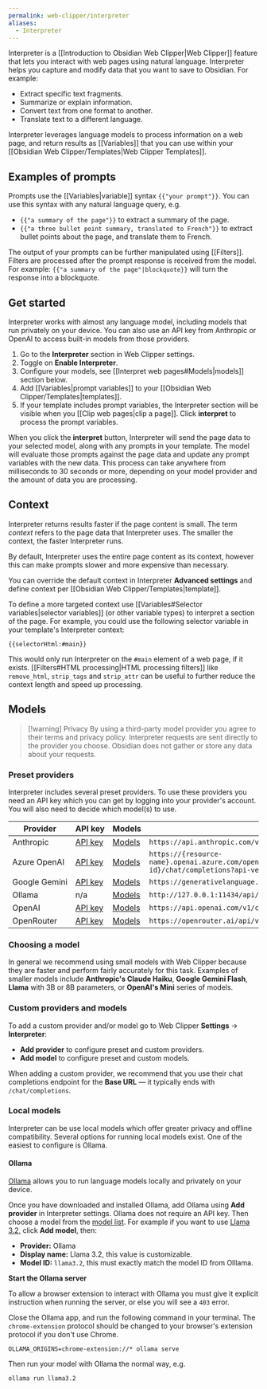 ```yaml
---
permalink: web-clipper/interpreter
aliases:
  - Interpreter
---
```

Interpreter is a [[Introduction to Obsidian Web Clipper|Web Clipper]] feature that lets you interact with web pages using natural language. Interpreter helps you capture and modify data that you want to save to Obsidian. For example:

- Extract specific text fragments.
- Summarize or explain information.
- Convert text from one format to another.
- Translate text to a different language.

Interpreter leverages language models to process information on a web page, and return results as [[Variables]] that you can use within your [[Obsidian Web Clipper/Templates|Web Clipper Templates]].

## Examples of prompts

Prompts use the [[Variables|variable]] syntax `{{"your prompt"}}`. You can use this syntax with any natural language query, e.g.

- `{{"a summary of the page"}}` to extract a summary of the page.
- `{{"a three bullet point summary, translated to French"}}` to extract bullet points about the page, and translate them to French.

The output of your prompts can be further manipulated using [[Filters]]. Filters are processed after the prompt response is received from the model. For example: `{{"a summary of the page"|blockquote}}` will turn the response into a blockquote.

## Get started

Interpreter works with almost any language model, including models that run privately on your device. You can also use an API key from Anthropic or OpenAI to access built-in models from those providers.

1. Go to the **Interpreter** section in Web Clipper settings.
2. Toggle on **Enable Interpreter**.
3. Configure your models, see [[Interpret web pages#Models|models]] section below.
4. Add [[Variables|prompt variables]] to your [[Obsidian Web Clipper/Templates|templates]].
5. If your template includes prompt variables, the Interpreter section will be visible when you [[Clip web pages|clip a page]]. Click **interpret** to process the prompt variables.

When you click the **interpret** button, Interpreter will send the page data to your selected model, along with any prompts in your template. The model will evaluate those prompts against the page data and update any prompt variables with the new data. This process can take anywhere from milliseconds to 30 seconds or more, depending on your model provider and the amount of data you are processing.

## Context

Interpreter returns results faster if the page content is small. The term *context* refers to the page data that Interpreter uses. The smaller the context, the faster Interpreter runs. 

By default, Interpreter uses the entire page content as its context, however this can make prompts slower and more expensive than necessary.

You can override the default context in Interpreter **Advanced settings** and define context per [[Obsidian Web Clipper/Templates|template]].

To define a more targeted context use [[Variables#Selector variables|selector variables]] (or other variable types) to interpret a section of the page. For example, you could use the following selector variable in your template's Interpreter context:

```
{{selectorHtml:#main}}
```

 This would only run Interpreter on the `#main` element of a web page, if it exists. [[Filters#HTML processing|HTML processing filters]] like `remove_html`, `strip_tags` and `strip_attr` can be useful to further reduce the context length and speed up processing.

## Models

> [!warning] Privacy
> By using a third-party model provider you agree to their terms and privacy policy. Interpreter requests are sent directly to the provider you choose. Obsidian does not gather or store any data about your requests.

### Preset providers

Interpreter includes several preset providers. To use these providers you need an API key which you can get by logging into your provider's account. You will also need to decide which model(s) to use.

| Provider           | API&nbsp;key                                                | Models                                                                             | Base URL                                                                                                              |
| ------------------ | -------------------------------------------------- | ---------------------------------------------------------------------------------- | --------------------------------------------------------------------------------------------------------------------- |
| Anthropic          | [API&nbsp;key](https://console.anthropic.com/settings/keys) | [Models](https://docs.anthropic.com/en/docs/about-claude/models)                     | `https://api.anthropic.com/v1/messages`                                                                               |
| Azure&nbsp;OpenAI  | [API&nbsp;key](https://oai.azure.com/portal/)               | [Models](https://learn.microsoft.com/en-us/azure/ai-services/openai/concepts/models) | `https://{resource-name}.openai.azure.com/openai/deployments/{deployment-id}/chat/completions?api-version=2024-10-21` |
| Google&nbsp;Gemini | [API&nbsp;key](https://aistudio.google.com/apikey)          | [Models](https://ai.google.dev/gemini-api/docs/models/gemini)                        | `https://generativelanguage.googleapis.com/v1beta/chat/completions`                                                   |
| Ollama             | n/a                                                | [Models](https://ollama.com/search)                                                  | `http://127.0.0.1:11434/api/chat`                                                                                     |
| OpenAI             | [API&nbsp;key](https://platform.openai.com/api-keys)        | [Models](https://platform.openai.com/docs/models)                                    | `https://api.openai.com/v1/chat/completions`                                                                          |
| OpenRouter         | [API&nbsp;key](https://openrouter.ai/settings/keys)         | [Models](https://openrouter.ai/models)                                               | `https://openrouter.ai/api/v1/chat/completions`                                                                       |

### Choosing a model

In general we recommend using small models with Web Clipper because they are faster and perform fairly accurately for this task. Examples of smaller models include **Anthropic's Claude Haiku**, **Google Gemini Flash**, **Llama** with 3B or 8B parameters, or **OpenAI's Mini** series of models.

### Custom providers and models

To add a custom provider and/or model go to Web Clipper **Settings** → **Interpreter**:

- **Add provider** to configure preset and custom providers.
- **Add model** to configure preset and custom models.

When adding a custom provider, we recommend that you use their chat completions endpoint for the **Base URL** — it typically ends with `/chat/completions`.

### Local models

Interpreter can be use local models which offer greater privacy and offline compatibility. Several options for running local models exist. One of the easiest to configure is Ollama.

#### Ollama

[Ollama](https://ollama.com/) allows you to run language models locally and privately on your device. 

Once you have downloaded and installed Ollama, add Ollama using **Add provider** in Interpreter settings. Ollama does not require an API key. Then choose a model from the [model list](https://ollama.com/search). For example if you want to use [Llama 3.2](https://ollama.com/library/llama3.2), click **Add model**, then:

- **Provider:** Ollama
- **Display name:** Llama 3.2, this value is customizable.
- **Model ID:** `llama3.2`, this must exactly match the model ID from Olllama.

**Start the Ollama server**

To allow a browser extension to interact with Ollama you must give it explicit instruction when running the server, or else you will see a `403` error. 

Close the Ollama app, and run the following command in your terminal. The `chrome-extension` protocol should be changed to your browser's extension protocol if you don't use Chrome.

```
OLLAMA_ORIGINS=chrome-extension://* ollama serve
```

Then run your model with Ollama the normal way, e.g.

```
ollama run llama3.2
```


